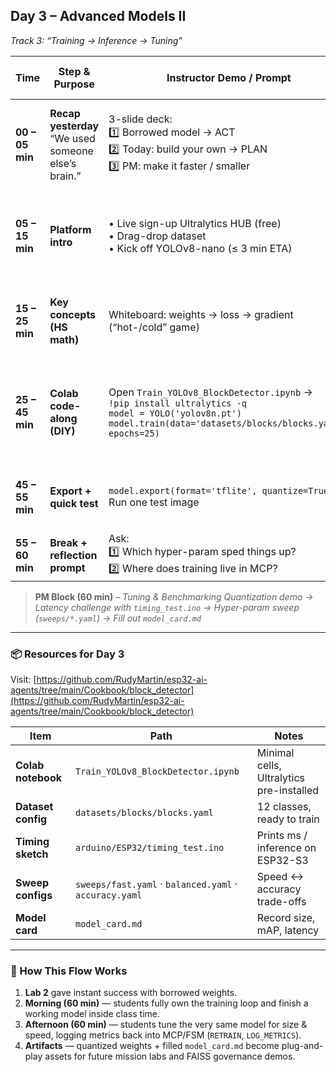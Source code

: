 ## Day 3 – **Advanced Models II**

*Track 3: “Training → Inference → Tuning”*

| **Time**        | **Step & Purpose**                                     | **Instructor Demo / Prompt**                                                                                                                                               | **Student Action**           | **MCP / FSM Anchor**                                               |
| --------------- | ------------------------------------------------------ | -------------------------------------------------------------------------------------------------------------------------------------------------------------------------- | ---------------------------- | ------------------------------------------------------------------ |
| **00 – 05 min** | **Recap yesterday**<br>“We used someone else’s brain.” | 3-slide deck:<br>1️⃣ Borrowed model → ACT<br>2️⃣ Today: build your own → PLAN<br>3️⃣ PM: make it faster / smaller                                                          | Listen & recall Lab 2 flow   | Borrowed brain = **ACT**; today they author **PLAN**               |
| **05 – 15 min** | **Platform intro**                                     | • Live sign-up Ultralytics HUB (free)<br>• Drag-drop dataset<br>• Kick off YOLOv8-nano (≤ 3 min ETA)                                                                       | Click along on their screens | Upload images = **LOG**; training loop = “meta-PLAN”               |
| **15 – 25 min** | **Key concepts (HS math)**                             | Whiteboard: weights → loss → gradient (“hot-/cold” game)                                                                                                                   | Q\&A                         | Shows why hyper-params matter for tuning                           |
| **25 – 45 min** | **Colab code-along (DIY)**                             | Open `Train_YOLOv8_BlockDetector.ipynb` →<br>`!pip install ultralytics -q`<br>`model = YOLO('yolov8n.pt')`<br>`model.train(data='datasets/blocks/blocks.yaml', epochs=25)` | Run cells, watch loss curve  | Training loop sits outside FSM; finished weights feed **CLASSIFY** |
| **45 – 55 min** | **Export + quick test**                                | `model.export(format='tflite', quantize=True)`<br>Run one test image                                                                                                       | Same steps                   | Int8 TFLite file = portable **PLAN** module                        |
| **55 – 60 min** | **Break + reflection prompt**                          | Ask:<br>1️⃣ Which hyper-param sped things up?<br>2️⃣ Where does training live in MCP?                                                                                      | Jot notes for discussion     | —                                                                  |

> **PM Block (60 min)** – *Tuning & Benchmarking*
> *Quantization demo → Latency challenge with `timing_test.ino` → Hyper-param sweep (`sweeps/*.yaml`) → Fill out `model_card.md`*

---

### 📦 Resources for Day 3

Visit: [https://github.com/RudyMartin/esp32-ai-agents/tree/main/Cookbook/block_detector](https://github.com/RudyMartin/esp32-ai-agents/tree/main/Cookbook/block_detector)

| Item               | Path                                                   | Notes                                    |
| ------------------ | ------------------------------------------------------ | ---------------------------------------- |
| **Colab notebook** | `Train_YOLOv8_BlockDetector.ipynb`                     | Minimal cells, Ultralytics pre-installed |
| **Dataset config** | `datasets/blocks/blocks.yaml`                          | 12 classes, ready to train               |
| **Timing sketch**  | `arduino/ESP32/timing_test.ino`                        | Prints ms / inference on ESP32-S3        |
| **Sweep configs**  | `sweeps/fast.yaml` · `balanced.yaml` · `accuracy.yaml` | Speed ↔ accuracy trade-offs              |
| **Model card**     | `model_card.md`                                        | Record size, mAP, latency                |

---

### 🔑 How This Flow Works

1. **Lab 2** gave instant success with borrowed weights.
2. **Morning (60 min)** — students fully own the training loop and finish a working model inside class time.
3. **Afternoon (60 min)** — students tune the very same model for size & speed, logging metrics back into MCP/FSM (`RETRAIN`, `LOG_METRICS`).
4. **Artifacts** — quantized weights + filled `model_card.md` become plug-and-play assets for future mission labs and FAISS governance demos.
